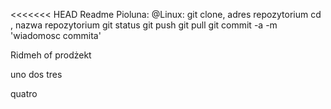 <<<<<<< HEAD
Readme Pioluna:
@Linux:
git clone, adres repozytorium
cd , nazwa repozytorium
git status
git push
git pull
git commit -a -m 'wiadomosc commita'


Ridmeh of prodżekt

uno 
dos 
tres

quatro
